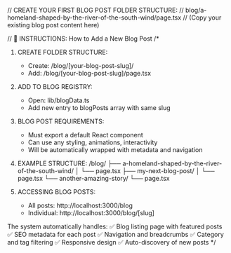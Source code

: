 // CREATE YOUR FIRST BLOG POST FOLDER STRUCTURE:
// blog/a-homeland-shaped-by-the-river-of-the-south-wind/page.tsx
// (Copy your existing blog post content here)

// 📝 INSTRUCTIONS: How to Add a New Blog Post
/*
1. CREATE FOLDER STRUCTURE:
   - Create: /blog/[your-blog-post-slug]/
   - Add: /blog/[your-blog-post-slug]/page.tsx
   
2. ADD TO BLOG REGISTRY:
   - Open: lib/blogData.ts
   - Add new entry to blogPosts array with same slug
   
3. BLOG POST REQUIREMENTS:
   - Must export a default React component
   - Can use any styling, animations, interactivity
   - Will be automatically wrapped with metadata and navigation
   
4. EXAMPLE STRUCTURE:
   /blog/
   ├── a-homeland-shaped-by-the-river-of-the-south-wind/
   │   └── page.tsx
   ├── my-next-blog-post/
   │   └── page.tsx
   └── another-amazing-story/
       └── page.tsx

5. ACCESSING BLOG POSTS:
   - All posts: http://localhost:3000/blog
   - Individual: http://localhost:3000/blog/[slug]
   
The system automatically handles:
✅ Blog listing page with featured posts
✅ SEO metadata for each post
✅ Navigation and breadcrumbs
✅ Category and tag filtering
✅ Responsive design
✅ Auto-discovery of new posts
*/